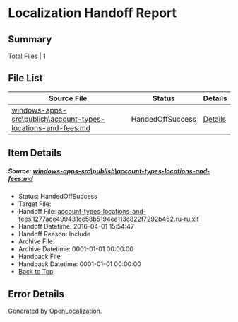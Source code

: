 # <a name='report-top'></a> Localization Handoff Report

## Summary
 Total Files | 1

## File List
 Source File | Status | Details 
 ----------- | ------ | ------- 
 [windows-apps-src\publish\account-types-locations-and-fees.md](https://github.com/Microsoft/windows-apps/blob/5adfc59d4d1d1c289ac4d723ad103d088aae12c3/windows-apps-src/publish/account-types-locations-and-fees.md) | HandedOffSuccess | [Details](#22f1983bdc028657552d8144bffa9071a352606a3332)

## Item Details
##### <a name='22f1983bdc028657552d8144bffa9071a352606a3332'></a> Source: [windows-apps-src\publish\account-types-locations-and-fees.md](https://github.com/Microsoft/windows-apps/blob/5adfc59d4d1d1c289ac4d723ad103d088aae12c3/windows-apps-src/publish/account-types-locations-and-fees.md)
* Status: HandedOffSuccess
* Target File: 
* Handoff File: [account-types-locations-and-fees.1277ace499431ce58b5194ea113c822f7292b462.ru-ru.xlf](https://github.com/Microsoft/WDG.handoff/blob/aa070393ee923a25f8dbc77be5546ec96187bd96/ol-handoff/Microsoft/windows-apps.ru-ru/master/account-types-locations-and-fees.1277ace499431ce58b5194ea113c822f7292b462.ru-ru.xlf)
* Handoff Datetime: 2016-04-01 15:54:47
* Handoff Reason: Include
* Archive File: 
* Archive Datetime: 0001-01-01 00:00:00
* Handback File: 
* Handback Datetime: 0001-01-01 00:00:00
* [Back to Top](#report-top)


## Error Details

Generated by OpenLocalization.
